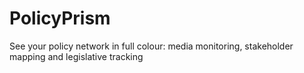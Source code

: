 # PolicyPrism
See your policy network in full colour: media monitoring, stakeholder mapping and legislative tracking
